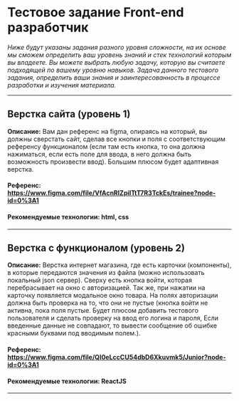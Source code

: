 # Тестовое задание Front-end разработчик
*Ниже будут указаны задания разного уровня сложности, на их основе мы сможем определить ваш уровень знаний и стек технологий которым вы владеете. Вы можете выбрать любую задачу, которую вы считаете подходящей по вашему уровню навыков. Задача данного тестового задания, определить ваши знания и заинтересованность в процессе разработки и изучения материала.*
___
## Верстка сайта (уровень 1)
**Описание:** Вам дан референс на figma, опираясь на который, вы должны сверстать сайт, сделав все кнопки и поля с соответствующим референсу функционалом (если там есть кнопка, то она должна нажиматься, если есть поле для ввода, в него должна быть возможность произвести ввод). Большим плюсом будет адаптивная верстка.

#### **Референс:** https://www.figma.com/file/VfAcnRlZpiITtT7R3TckEs/trainee?node-id=0%3A1
#### **Рекомендуемые технологии:** html, css
___
## Верстка с функционалом (уровень 2)
**Описание:** Верстка интернет магазина, где есть карточки (компоненты), в которые передаются значения из файла (можно использовать локальный json сервер). Сверху есть кнопка войти, которая перебрасывает на окно с авторизацией. Так же, при нажатии на карточку появляется модальное окно товара. На полях авторизации должна быть проверка на то, что они не пустые (кнопка войти не активна, пока поля пустые. Будет плюсом добавить тестового пользователя и сделать проверку на ввод его логина и пароля, Если введенные данные не совпадают, то вывести сообщение об ошибке красными буквами под вводимым полем.). 

#### **Референс:** https://www.figma.com/file/QI0eLccCU54dbD6Xkuvmk5/Junior?node-id=0%3A1
#### **Рекомендуемые технологии:** ReactJS
___
